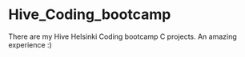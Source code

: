 # Hive_Coding_bootcamp

There are my Hive Helsinki Coding bootcamp C projects. An amazing experience :)
